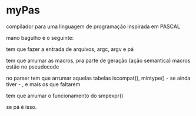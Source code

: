 # myPas
compilador para uma linguagem de programação inspirada em PASCAL

mano bagulho é o seguinte:

tem que fazer a entrada de arquivos, argc, argv e pá

tem que arrumar as macros, pra parte de geração (ação semantica)
macros estão no pseudocode

no parser tem que arrumar aquelas tabelas
iscompat(), mintype() - se ainda tiver - , e mais os que faltarem

tem que arrumar o funcionamento do smpexpr()

se pá é isso.
